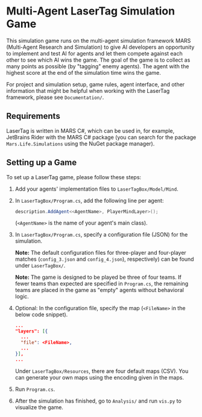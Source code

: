 # Multi-Agent LaserTag Simulation Game

This simulation game runs on the multi-agent simulation framework MARS (Multi-Agent Research and Simulation) to give AI developers an opportunity to implement and test AI for agents and let them compete against each other to see which AI wins the game. The goal of the game is to collect as many points as possible (by "tagging" enemy agents). The agent with the highest score at the end of the simulation time wins the game. 

For project and simulation setup, game rules, agent interface, and other information that might be helpful when working with the LaserTag framework, please see `Documentation/`.

## Requirements

LaserTag is written in MARS C#, which can be used in, for example, JetBrains Rider with the MARS C# package (you can search for the package `Mars.Life.Simulations` using the NuGet package manager).

## Setting up a Game

To set up a LaserTag game, please follow these steps:

1. Add your agents' implementation files to `LaserTagBox/Model/Mind`.

2. In `LaserTagBox/Program.cs`, add the following line per agent:

   ```csharp
   description.AddAgent<<AgentName>, PlayerMindLayer>();
   ```

   (`<AgentName>` is the name of your agent's main class).

3. In `LaserTagBox/Program.cs`, specify a configuration file (JSON) for the simulation.

   **Note:** The default configuration files for three-player and four-player matches (`config_3.json` and `config_4.json`), respectively) can be found under `LaserTagBox/`.

   **Note:** The game is designed to be played be three of four teams. If fewer teams than expected are specified in `Program.cs`, the remaining teams are placed in the game as "empty" agents without behavioral logic.

4. Optional: In the configuration file, specify the map (`<FileName>` in the below code snippet).

   ```json
   ...
   "layers": [{
     ...
     "file": <FileName>,
     ...
   }],
   ...
   ```

   Under `LaserTagBox/Resources`, there are four default maps (CSV). You can generate your own maps using the encoding given in the maps.

5. Run `Program.cs`.

6. After the simulation has finished, go to `Analysis/` and run `vis.py` to visualize the game.